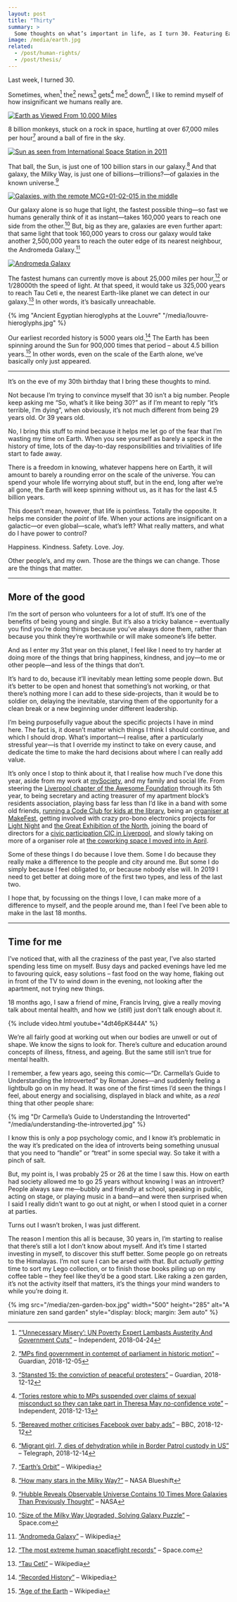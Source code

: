 ```yaml
---
layout: post
title: "Thirty"
summary: >
  Some thoughts on what’s important in life, as I turn 30. Featuring Earth, the universe and everything; an over-stuffed schedule; and the hamster ball of safety.
image: /media/earth.jpg
related:
  - /post/human-rights/
  - /post/thesis/
---
```


Last week, I turned 30.

Sometimes, when[^1] the[^2] news[^3] gets[^4] me[^5] down[^6], I like to remind myself of how insignificant we humans really are.

[^1]: [“‘Unnecessary Misery’: UN Poverty Expert Lambasts Austerity And Government Cuts”](https://www.huffingtonpost.co.uk/entry/philip-alston-un-poverty-uk-findings_uk_5beec1cee4b0c19de3ff009b) – Independent, 2018-04-24
[^2]: [“MPs find government in contempt of parliament in historic motion”](https://www.theguardian.com/politics/video/2018/dec/05/mps-find-government-contempt-of-parliament-historic-motion-video) – Guardian, 2018-12-05
[^3]: [“Stansted 15: the conviction of peaceful protesters”](https://www.theguardian.com/news/audio/2018/dec/12/stansted-15-the-conviction-of-peaceful-protesters) – Guardian, 2018-12-12
[^4]: [“Tories restore whip to MPs suspended over claims of sexual misconduct so they can take part in Theresa May no-confidence vote”](https://www.independent.co.uk/news/uk/politics/andrew-griffiths-tory-mp-theresa-may-no-confidence-vote-whip-suspended-sex-text-conservatives-a8680081.html) – Independent, 2018-12-13
[^5]: [“Bereaved mother criticises Facebook over baby ads”](https://www.bbc.co.uk/news/technology-46543324) – BBC, 2018-12-12
[^6]: [“Migrant girl, 7, dies of dehydration while in Border Patrol custody in US”](https://www.telegraph.co.uk/news/2018/12/14/migrant-girl-7-dies-dehydration-border-patrol-custody-us/) – Telegraph, 2018-12-14

[![Earth as Viewed From 10,000 Miles](/media/earth.jpg)](https://www.nasa.gov/image-feature/earth-as-viewed-from-10000-miles)

8 billion monkeys, stuck on a rock in space, hurtling at over 67,000 miles per hour[^7] around a ball of fire in the sky.

[![Sun as seen from International Space Station in 2011](/media/sun-international-space-station.jpg)](https://www.nasa.gov/multimedia/imagegallery/image_feature_2059.html)

That ball, the Sun, is just one of 100 billion stars in our galaxy.[^8] And that galaxy, the Milky Way, is just one of billions—trillions?—of galaxies in the known universe.[^9]

[^7]: [“Earth’s Orbit”](https://en.wikipedia.org/wiki/Earth%27s_orbit) – Wikipedia
[^8]: [“How many stars in the Milky Way?”](https://asd.gsfc.nasa.gov/blueshift/index.php/2015/07/22/how-many-stars-in-the-milky-way/) – NASA Blueshift
[^9]: [“Hubble Reveals Observable Universe Contains 10 Times More Galaxies Than Previously Thought”](https://www.nasa.gov/feature/goddard/2016/hubble-reveals-observable-universe-contains-10-times-more-galaxies-than-previously-thought) – NASA

[![Galaxies, with the remote MCG+01-02-015 in the middle](/media/hubble-galaxies.jpg)](https://www.nasa.gov/image-feature/goddard/hubble-views-a-lonely-galaxy)

Our galaxy alone is so huge that light, the fastest possible thing—so fast we humans generally think of it as instant—takes 160,000 years to reach one side from the other.[^10] But, big as they are, galaxies are even further apart: that same light that took 160,000 years to cross our galaxy would take another 2,500,000 years to reach the outer edge of its nearest neighbour, the Andromeda Galaxy.[^11]

[![Andromeda Galaxy](/media/andromeda-galaxy.jpg)](https://www.nasa.gov/topics/solarsystem/features/watchtheskies/andromeda-galaxy.html)

[^10]: [“Size of the Milky Way Upgraded, Solving Galaxy Puzzle”](https://www.space.com/29270-milky-way-size-larger-than-thought.html) – Space.com
[^11]: [“Andromeda Galaxy”](https://en.wikipedia.org/wiki/Andromeda_Galaxy) – Wikipedia

The fastest humans can currently move is about 25,000 miles per hour,[^12] or 1/28000th the speed of light. At that speed, it would take us 325,000 years to reach Tau Ceti e, the nearest Earth-like planet we can detect in our galaxy.[^13] In other words, it’s basically unreachable.

[^12]: [“The most extreme human spaceflight records”](https://www.space.com/11337-human-spaceflight-records-50th-anniversary.html) – Space.com
[^13]: [“Tau Ceti”](https://en.wikipedia.org/wiki/Tau_Ceti) – Wikipedia

{% img "Ancient Egyptian hieroglyphs at the Louvre" "/media/louvre-hieroglyphs.jpg" %}

Our earliest recorded history is 5000 years old.[^14] The Earth has been spinning around the Sun for 900,000 times that period – about 4.5 billion years.[^15] In other words, even on the scale of the Earth alone, we’ve basically only just appeared.

[^14]: [“Recorded History”](https://en.wikipedia.org/wiki/Recorded_history) – Wikipedia
[^15]: [“Age of the Earth](https://en.wikipedia.org/wiki/Age_of_the_Earth) – Wikipedia

<hr class="stars">

It’s on the eve of my 30th birthday that I bring these thoughts to mind.

Not because I’m trying to convince myself that 30 isn’t a big number. People keep asking me “So, what’s it like being 30?” as if I’m meant to reply “it’s terrible, I’m dying”, when obviously, it’s not much different from being 29 years old. Or 39 years old.

No, I bring this stuff to mind because it helps me let go of the fear that I’m wasting my time on Earth. When you see yourself as barely a speck in the history of time, lots of the day-to-day responsibilities and trivialities of life start to fade away.

There is a freedom in knowing, whatever happens here on Earth, it will amount to barely a rounding error on the scale of the universe. You can spend your whole life worrying about stuff, but in the end, long after we’re all gone, the Earth will keep spinning without us, as it has for the last 4.5 billion years.

This doesn’t mean, however, that life is pointless. Totally the opposite. It helps me consider the _point_ of life. When your actions are insignificant on a galactic—or even global—scale, what’s left? What really matters, and what do I have power to control?

Happiness. Kindness. Safety. Love. Joy.

Other people’s, and my own. Those are the things we can change. Those are the things that matter.

<hr class="stars">

## More of the good

I’m the sort of person who volunteers for a lot of stuff. It’s one of the benefits of being young and single. But it’s also a tricky balance – eventually you find you’re doing things because you’ve always done them, rather than because you think they’re worthwhile or will make someone’s life better.

And as I enter my 31st year on this planet, I feel like I need to try harder at doing more of the things that bring happiness, kindness, and joy—to me or other people—and less of the things that don’t.

It’s hard to do, because it’ll inevitably mean letting some people down. But it’s better to be open and honest that something’s not working, or that there’s nothing more I can add to these side-projects, than it would be to soldier on, delaying the inevitable, starving them of the opportunity for a clean break or a new beginning under different leadership.

I’m being purposefully vague about the specific projects I have in mind here. The fact is, it doesn’t matter which things I think I should continue, and which I should drop. What’s important—I realise, after a particularly stressful year—is that I override my instinct to take on every cause, and dedicate the time to make the hard decisions about where I can really add value.

It’s only once I stop to think about it, that I realise how much I’ve done this year, aside from my work at [mySociety](https://www.mysociety.org), and my family and social life. From steering the [Liverpool chapter of the Awesome Foundation](http://www.awesomefoundation.org/en/chapters/liverpool/) through its 5th year, to being secretary and acting treasurer of my apartment block’s residents association, playing bass far less than I’d like in a band with some old friends, [running a Code Club for kids at the library](https://liverpoolcodeclub.org), being an [organiser at MakeFest](https://lpoolmakefest.org/2018/10/12/are-you-still-there/), getting involved with crazy pro-bono electronics projects for [Light Night](https://twitter.com/zarino/status/997596770778714123) and [the Great Exhibition of the North](https://www.littleinventors.org/ideas/the-defence-dress/details), joining the board of directors for a [civic participation CIC in Liverpool](https://engageliverpool.com), and slowly taking on more of a organiser role at [the coworking space I moved into in April](https://doesliverpool.com).

Some of these things I do because I love them. Some I do because they really make a difference to the people and city around me. But some I do simply because I feel obligated to, or because nobody else will. In 2019 I need to get better at doing more of the first two types, and less of the last two.

I hope that, by focussing on the things I love, I can make more of a difference to myself, and the people around me, than I feel I’ve been able to make in the last 18 months.

<hr class="stars">

## Time for me

I’ve noticed that, with all the craziness of the past year, I’ve also started spending less time on myself. Busy days and packed evenings have led me to favouring quick, easy solutions – fast food on the way home, flaking out in front of the TV to wind down in the evening, not looking after the apartment, not trying new things.

18 months ago, I saw a friend of mine, Francis Irving, give a really moving talk about mental health, and how we (_still_) just don’t talk enough about it.

{% include video.html youtube="4dt46pK844A" %}

We’re all fairly good at working out when our bodies are unwell or out of shape. We know the signs to look for. There’s culture and education around concepts of illness, fitness, and ageing. But the same still isn’t true for mental health.

I remember, a few years ago, seeing this comic—“Dr. Carmella’s Guide to Understanding the Introverted” by Roman Jones—and suddenly feeling a lightbulb go on in my head. It was one of the first times I’d seen the things I feel, about energy and socialising, displayed in black and white, as a _real_ thing that other people share:

{% img "Dr Carmella’s Guide to Understanding the Introverted" "/media/understanding-the-introverted.jpg" %}

I know this is only a pop psychology comic, and I know it’s problematic in the way it’s predicated on the idea of introverts being something unusual that you need to “handle” or “treat” in some special way. So take it with a pinch of salt.

But, my point is, I was probably 25 or 26 at the time I saw this. How on earth had society allowed me to go 25 years without knowing I was an introvert? People always saw me—bubbly and friendly at school, speaking in public, acting on stage, or playing music in a band—and were then surprised when I said I really didn’t want to go out at night, or when I stood quiet in a corner at parties.

Turns out I wasn’t broken, I was just different.

The reason I mention this all is because, 30 years in, I’m starting to realise that there’s still a lot I don’t know about myself. And it’s time I started investing in myself, to discover this stuff better. Some people go on retreats to the Himalayas. I’m not sure I can be arsed with that. But _actually getting_ time to sort my Lego collection, or to finish those books piling up on my coffee table – they feel like they’d be a good start. Like raking a zen garden, it’s not the activity itself that matters, it’s the things your mind wanders to while you’re doing it.

{% img src="/media/zen-garden-box.jpg" width="500" height="285" alt="A miniature zen sand garden" style="display: block; margin: 3em auto" %}
